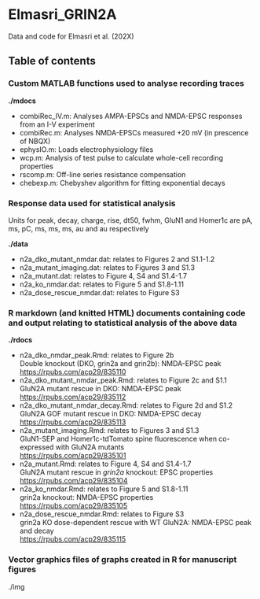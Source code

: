 # Elmasri_GRIN2A
Data and code for Elmasri et al. (202X)

## Table of contents

### Custom MATLAB functions used to analyse recording traces

**./mdocs**
- combiRec_IV.m: Analyses AMPA-EPSCs and NMDA-EPSC responses from an I-V experiment  
- combiRec.m: Analyses NMDA-EPSCs measured +20 mV (in prescence of NBQX)  
- ephysIO.m: Loads electrophysiology files  
- wcp.m: Analysis of test pulse to calculate whole-cell recording properties  
- rscomp.m: Off-line series resistance compensation  
- chebexp.m: Chebyshev algorithm for fitting exponential decays  

### Response data used for statistical analysis
Units for peak, decay, charge, rise, dt50, fwhm, GluN1 and Homer1c are pA, ms, pC, ms, ms, ms, au and au respectively 

**./data**
- n2a_dko_mutant_nmdar.dat: relates to Figures 2 and S1.1-1.2  
- n2a_mutant_imaging.dat: relates to Figures 3 and S1.3  
- n2a_mutant.dat: relates to Figure 4, S4 and S1.4-1.7  
- n2a_ko_nmdar.dat: relates to Figure 5 and S1.8-1.11  
- n2a_dose_rescue_nmdar.dat: relates to Figure S3  

### R markdown (and knitted HTML) documents containing code and output relating to statistical analysis of the above data

**./rdocs**
- n2a_dko_nmdar_peak.Rmd: relates to Figure 2b  
  Double knockout (DKO, grin2a and grin2b): NMDA-EPSC peak  
  https://rpubs.com/acp29/835110  
- n2a_dko_mutant_nmdar_peak.Rmd: relates to Figure 2c and S1.1  
  GluN2A mutant rescue in DKO: NMDA-EPSC peak  
  https://rpubs.com/acp29/835112  
- n2a_dko_mutant_nmdar_decay.Rmd: relates to Figure 2d and S1.2  
  GluN2A GOF mutant rescue in DKO: NMDA-EPSC decay  
  https://rpubs.com/acp29/835113  
- n2a_mutant_imaging.Rmd: relates to Figures 3 and S1.3  
  GluN1-SEP and Homer1c-tdTomato spine fluorescence when co-expressed with GluN2A mutants  
  https://rpubs.com/acp29/835101  
- n2a_mutant.Rmd: relates to Figure 4, S4 and S1.4-1.7   
  GluN2A mutant rescue in *grin2a* knockout: EPSC properties   
  https://rpubs.com/acp29/835104  
- n2a_ko_nmdar.Rmd: relates to Figure 5 and S1.8-1.11   
  grin2a knockout: NMDA-EPSC properties  
  https://rpubs.com/acp29/835105  
- n2a_dose_rescue_nmdar.Rmd: relates to Figure S3  
  grin2a KO dose-dependent rescue with WT GluN2A: NMDA-EPSC peak and decay  
  https://rpubs.com/acp29/835115  
  
### Vector graphics files of graphs created in R for manuscript figures
 
./img
